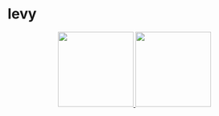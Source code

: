 # levy
<div align="center">
  <a href="https://github.com/Levy3006">
  <img height="150em" src="https://github-readme-stats.vercel.app/api?username=carlosravick&show_icons=true&theme=dark&include_all_commits=true&count_private=true"/>
  <img height="150em" src="https://github-readme-stats.vercel.app/api/top-langs/?username=carlosravick&layout=compact&langs_count=7&theme=dark"/>
</div>
